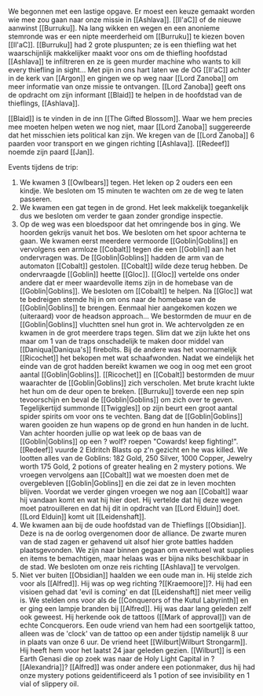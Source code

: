 We begonnen met een lastige opgave. Er moest een keuze gemaakt worden wie mee zou gaan naar onze missie in [[Ashlava]]. [[Il'aC]] of de nieuwe aanwinst [[Burruku]]. Na lang wikken en wegen en een anonieme stemronde was er een nipte meerderheid om [[Burruku]] te kiezen boven [[Il'aC]]. [[Burruku]] had 2 grote pluspunten; ze is een thiefling wat het waarschijnlijk makkelijker maakt voor ons om de thiefling hoofdstad [[Ashlava]] te infiltreren en ze is geen murder machine who wants to kill every thiefling in sight... Met pijn in ons hart laten we de OG [[Il'aC]] achter in de kerk van [[Argon]] en gingen we op weg naar [[Lord Zanoba]] om meer informatie van onze missie te ontvangen. [[Lord Zanoba]] geeft ons de opdracht om zijn informant [[Blaid]] te helpen in de hoofdstad van de thieflings, [[Ashlava]]. 

[[Blaid]] is te vinden in de inn [[The Gifted Blossom]]. Waar we hem precies mee moeten helpen weten we nog niet, maar [[Lord Zanoba]] suggereerde dat het misschien iets political kan zijn. We kregen van de [[Lord Zanoba]] 6 paarden voor transport en we gingen richting [[Ashlava]]. [[Redeef]] noemde zijn paard [[Jan]]. 

Events tijdens de trip:

1. We kwamen 3 [[Owlbears]] tegen. Het leken op 2 ouders een een kindje. We besloten om 15 minuten te wachten om ze de weg te laten passeren. 
2. We kwamen een gat tegen in de grond. Het leek makkelijk toegankelijk dus we besloten om verder te gaan zonder grondige inspectie.
3. Op de weg was een bloedspoor dat het omringende bos in ging. We hoorden gekrijs vanuit het bos. We besloten om het spoor achterna te gaan. We kwamen eerst meerdere vermoorde [[Goblin|Goblins]] en vervolgens een armloze [[Cobalt]] tegen die een [[Goblin]] aan het ondervragen was. De [[Goblin|Goblins]] hadden de arm van de automaton [[Cobalt]] gestolen. [[Cobalt]] wilde deze terug hebben. De ondervraagde [[Goblin]] heette [[Gloc]]. [[Gloc]] vertelde ons onder andere dat er meer waardevolle items zijn in de homebase van de [[Goblin|Goblins]]. We besloten om [[Cobalt]] te helpen. Na [[Gloc]] wat te bedreigen stemde hij in om ons naar de homebase van de [[Goblin|Goblins]] te brengen. Eenmaal hier aangekomen kozen we (uiteraard) voor de headson approach... We bestormden de muur en de [[Goblin|Goblins]] vluchtten snel hun grot in. We achtervolgden ze en kwamen in de grot meerdere traps tegen. Slim dat we zijn lukte het ons maar om 1 van de traps onschadelijk te maken door middel van [[Daniqua|Daniqua's]] firebolts. Bij de andere was het voornamelijk [[Ricochet]] het bekopen met wat schaafwonden. Nadat we eindelijk het einde van de grot hadden bereikt kwamen we oog in oog met een groot aantal [[Goblin|Goblins]]. [[Ricochet]] en [[Cobalt]] bestormden de muur waarachter de [[Goblin|Goblins]] zich verscholen. Met brute kracht lukte het hun om de deur open te breken. [[Burruku]] toverde een nep spin tevoorschijn en beval de [[Goblin|Goblins]] om zich over te geven. Tegelijkertijd summonde [[Twiggles]] op zijn beurt een groot aantal spider spirits om voor ons te vechten. Bang dat de [[Goblin|Goblins]] waren gooiden ze hun wapens op de grond en hun handen in de lucht. Van achter hoorden jullie op wat leek op de baas van de [[Goblin|Goblins]] op een ? wolf? roepen "Cowards! keep fighting!". [[Redeef]] vuurde 2 Eldritch Blasts op z'n gezicht en he was killed. We lootten alles van de Goblins: 182 Gold, 250 Silver, 1000 Copper, Jewelry worth 175 Gold, 2 potions of greater healing en 2 mystery potions. We vroegen vervolgens aan [[Cobalt]] wat we moesten doen met de overgebleven [[Goblin|Goblins]] en die zei dat ze in leven mochten blijven. Voordat we verder gingen vroegen we nog aan [[Cobalt]] waar hij vandaan komt en wat hij hier doet. Hij vertelde dat hij deze wegen moet patrouilleren en dat hij dit in opdracht van [[Lord Elduin]] doet. [[Lord Elduin]] komt uit [[Leidenshaft]]. 
4. We kwamen aan bij de oude hoofdstad van de Thieflings [[Obsidian]]. Deze is na de oorlog overgenomen door de alliance. De zwarte muren van de stad zagen er gehavend uit alsof hier grote battles hadden plaatsgevonden. We zijn naar binnen gegaan om eventueel wat supplies en items te bemachtigen, maar helaas was er bijna niks beschikbaar in de stad. We besloten om onze reis richting [[Ashlava]] te vervolgen.
5. Niet ver buiten [[Obsidian]] haalden we een oude man in. Hij stelde zich voor als [[Alfred]]. Hij was op weg richting ?[[Kraemoore]]?. Hij had een visioen gehad dat 'evil is coming' en dat [[Leidenshaft]] niet meer veilig is. We stelden ons voor als de [[Conquerors of the Kutul Labyrinth]] en er ging een lampje branden bij [[Alfred]]. Hij was daar lang geleden zelf ook geweest. Hij herkende ook de tattoos ([[Mark of approval]]) van de echte Concquerors. Een oude vriend van hem had een soortgelijk tattoo, alleen was de 'clock' van de tattoo op een ander tijdstip namelijk 8 uur in plaats van onze 6 uur. De vriend heet [[Wilburt|Wilburt Strongarm]]. Hij heeft hem voor het laatst 24 jaar geleden gezien. [[Wilburt]] is een Earth Genasi die op zoek was naar de Holy Light Capital in ?[[Alexandria]]? [[Alfred]] was onder andere een potionmaker, dus hij had onze mystery potions geidentificeerd als 1 potion of see invisibility en 1 vial of slippery oil.